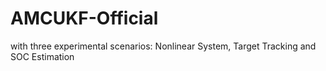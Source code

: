 # AMCUKF-Official
with three experimental scenarios: Nonlinear System, Target Tracking and SOC Estimation
